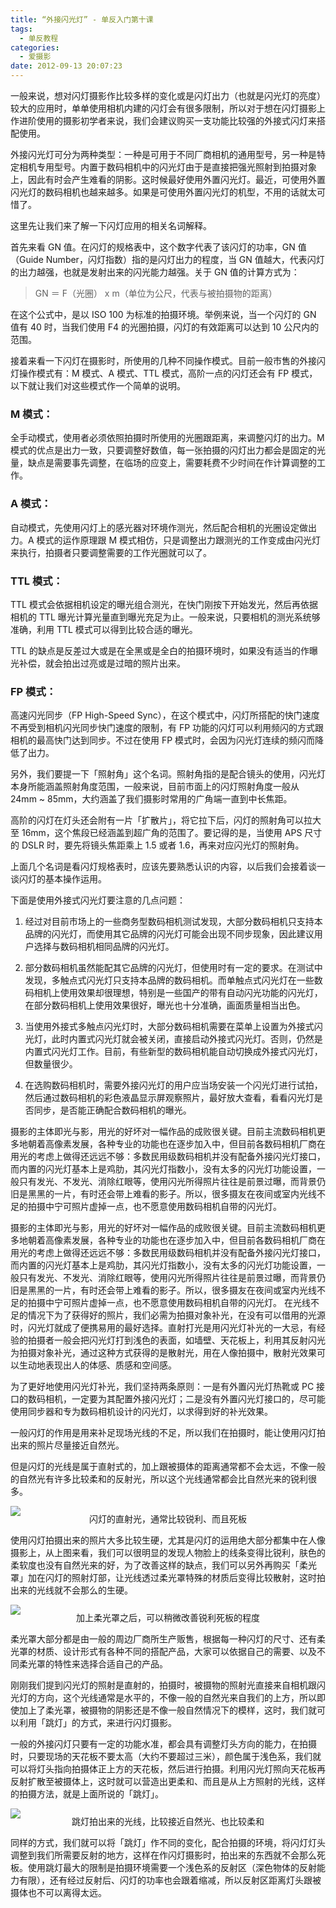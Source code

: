 ```yaml
---
title: “外接闪光灯” - 单反入门第十课
tags:
  - 单反教程
categories:
  - 爱摄影
date: 2012-09-13 20:07:23
---
```


一般来说，想对闪灯摄影作比较多样的变化或是闪灯出力（也就是闪光灯的亮度）较大的应用时，单单使用相机内建的闪灯会有很多限制，所以对于想在闪灯摄影上作进阶使用的摄影初学者来说，我们会建议购买一支功能比较强的外接式闪灯来搭配使用。

外接闪光灯可分为两种类型：一种是可用于不同厂商相机的通用型号，另一种是特定相机专用型号。内置于数码相机中的闪光灯由于是直接把强光照射到拍摄对象上，因此有时会产生难看的阴影。这时候最好使用外置闪光灯。最近，可使用外置闪光灯的数码相机也越来越多。如果是可使用外置闪光灯的机型，不用的话就太可惜了。

这里先让我们来了解一下闪灯应用的相关名词解释。

首先来看 GN 值。在闪灯的规格表中，这个数字代表了该闪灯的功率，GN 值（Guide Number，闪灯指数）指的是闪灯出力的程度，当 GN 值越大，代表闪灯的出力越强，也就是发射出来的闪光能力越强。关于 GN 值的计算方式为：

> GN ＝ F（光圈） x m（单位为公尺，代表与被拍摄物的距离）

在这个公式中，是以 ISO 100 为标准的拍摄环境。举例来说，当一个闪灯的 GN 值有 40 时，当我们使用 F4 的光圈拍摄，闪灯的有效距离可以达到 10 公尺内的范围。

<!-- more -->

接着来看一下闪灯在摄影时，所使用的几种不同操作模式。目前一般市售的外接闪灯操作模式有：M 模式、A 模式、TTL 模式，高阶一点的闪灯还会有 FP 模式，以下就让我们对这些模式作一个简单的说明。

### M 模式：

全手动模式，使用者必须依照拍摄时所使用的光圈跟距离，来调整闪灯的出力。M 模式的优点是出力一致，只要调整好数值，每一张拍摄的闪灯出力都会是固定的光量，缺点是需要事先调整，在临场的应变上，需要耗费不少时间在作计算调整的工作。

### A 模式：

自动模式，先使用闪灯上的感光器对环境作测光，然后配合相机的光圈设定做出力。A 模式的运作原理跟 M 模式相仿，只是调整出力跟测光的工作变成由闪光灯来执行，拍摄者只要调整需要的工作光圈就可以了。

### TTL 模式：

TTL 模式会依据相机设定的曝光组合测光，在快门刚按下开始发光，然后再依据相机的 TTL 曝光计算光量直到曝光充足为止。一般来说，只要相机的测光系统够准确，利用 TTL 模式可以得到比较合适的曝光。

TTL 的缺点是反差过大或是在全黑或是全白的拍摄环境时，如果没有适当的作曝光补偿，就会拍出过亮或是过暗的照片出来。

### FP 模式：

高速闪光同步（FP High-Speed Sync），在这个模式中，闪灯所搭配的快门速度不再受到相机闪光同步快门速度的限制，有 FP 功能的闪灯可以利用频闪的方式跟相机的最高快门达到同步。不过在使用 FP 模式时，会因为闪光灯连续的频闪而降低了出力。

另外，我们要提一下「照射角」这个名词。照射角指的是配合镜头的使用，闪光灯本身所能涵盖照射角度范围，一般来说，目前市面上的闪灯照射角度一般从 24mm ~ 85mm，大约涵盖了我们摄影时常用的广角端一直到中长焦距。

高阶的闪灯在灯头还会附有一片「扩散片」，将它拉下后，闪灯的照射角可以拉大至 16mm，这个焦段已经涵盖到超广角的范围了。要记得的是，当使用 APS 尺寸的 DSLR 时，要先将镜头焦距乘上 1.5 或者 1.6，再来对应闪光灯的照射角。

上面几个名词是看闪灯规格表时，应该先要熟悉认识的内容，以后我们会接着谈一谈闪灯的基本操作运用。

下面是使用外接式闪光灯要注意的几点问题：

1.  经过对目前市场上的一些商务型数码相机测试发现，大部分数码相机只支持本品牌的闪光灯，而使用其它品牌的闪光灯可能会出现不同步现象，因此建议用户选择与数码相机相同品牌的闪光灯。

2.  部分数码相机虽然能配其它品牌的闪光灯，但使用时有一定的要求。在测试中发现，多触点式闪光灯只支持本品牌的数码相机。而单触点式闪光灯在一些数码相机上使用效果却很理想，特别是一些国产的带有自动闪光功能的闪光灯，在部分数码相机上使用效果很好，曝光也十分准确，画面质量相当出色。

3.  当使用外接式多触点闪光灯时，大部分数码相机需要在菜单上设置为外接式闪光灯，此时内置式闪光灯就会被关闭，直接启动外接式闪光灯。否则，仍然是内置式闪光灯工作。目前，有些新型的数码相机能自动切换成外接式闪光灯，但数量很少。

4.  在选购数码相机时，需要外接闪光灯的用户应当场安装一个闪光灯进行试拍，然后通过数码相机的彩色液晶显示屏观察照片，最好放大查看，看看闪光灯是否同步，是否能正确配合数码相机的曝光。

摄影的主体即光与影，用光的好坏对一幅作品的成败很关键。目前主流数码相机更多地朝着高像素发展，各种专业的功能也在逐步加入中，但目前各数码相机厂商在用光的考虑上做得还远远不够：多数民用级数码相机并没有配备外接闪光灯接口，而内置的闪光灯基本上是鸡肋，其闪光灯指数小，没有太多的闪光灯功能设置，一般只有发光、不发光、消除红眼等，使用闪光所得照片往往是前景过曝，而背景仍旧是黑黑的一片，有时还会带上难看的影子。所以，很多摄友在夜间或室内光线不足的拍摄中宁可照片虚掉一点，也不愿意使用数码相机自带的闪光灯。

摄影的主体即光与影，用光的好坏对一幅作品的成败很关键。目前主流数码相机更多地朝着高像素发展，各种专业的功能也在逐步加入中，但目前各数码相机厂商在用光的考虑上做得还远远不够：多数民用级数码相机并没有配备外接闪光灯接口，而内置的闪光灯基本上是鸡肋，其闪光灯指数小，没有太多的闪光灯功能设置，一般只有发光、不发光、消除红眼等，使用闪光所得照片往往是前景过曝，而背景仍旧是黑黑的一片，有时还会带上难看的影子。所以，很多摄友在夜间或室内光线不足的拍摄中宁可照片虚掉一点，也不愿意使用数码相机自带的闪光灯。 在光线不足的情况下为了获得好的照片，我们必需为拍摄对象补光，在没有可以借用的光源时，闪光灯就成了便携易用的最好选择。直射打光是用闪光灯补光的一大忌，有经验的拍摄者一般会把闪光灯打到浅色的表面，如墙壁、天花板上，利用其反射闪光为拍摄对象补光，通过这种方式获得的是散射光，用在人像拍摄中，散射光效果可以生动地表现出人的体感、质感和空间感。

为了更好地使用闪光灯补光，我们坚持两条原则：一是有外置闪光灯热靴或 PC 接口的数码相机，一定要为其配置外接闪光灯；二是没有外置闪光灯接口的，尽可能使用同步器和专为数码相机设计的闪光灯，以求得到好的补光效果。

一般闪灯的作用是用来补足现场光线的不足，所以我们在拍摄时，能让使用闪灯拍出来的照片尽量接近自然光。

但是闪灯的光线是属于直射式的，加上跟被摄体的距离通常都不会太远，不像一般的自然光有许多比较柔和的反射光，所以这个光线通常都会比自然光来的锐利很多。

![](/images/slr/SLR_tenth1.jpg)<p align="center" style="line-height: initial; margin-top: -20px;">闪灯的直射光，通常比较锐利、而且死板</p>

使用闪灯拍摄出来的照片大多比较生硬，尤其是闪灯的运用绝大部分都集中在人像摄影上，从上图来看，我们可以很明显的发现人物脸上的线条变得比锐利，肤色的柔软度也没有自然光来的好，为了改善这样的缺点，我们可以另外再购买「柔光罩」加在闪灯的照射灯部，让光线透过柔光罩特殊的材质后变得比较散射，这时拍出来的光线就不会那么的生硬。

![](/images/slr/SLR_tenth2.jpg)<p align="center" style="line-height: initial; margin-top: -20px;">加上柔光罩之后，可以稍微改善锐利死板的程度</p>

柔光罩大部分都是由一般的周边厂商所生产贩售，根据每一种闪灯的尺寸、还有柔光罩的材质、设计形式有各种不同的搭配产品，大家可以依据自己的需要、以及不同柔光罩的特性来选择合适自己的产品。

刚刚我们提到闪光灯的照射是直射的，拍摄时，被摄物的照射光直接来自相机跟闪光灯的方向，这个光线通常是水平的，不像一般的自然光来自我们的上方，所以即使加上了柔光罩，被摄物的阴影还是不像一般自然情况下的模样，这时，我们就可以利用「跳灯」的方式，来进行闪灯摄影。

一般的外接闪灯只要有一定的功能水准，都会具有调整灯头方向的能力，在拍摄时，只要现场的天花板不要太高（大约不要超过三米），颜色属于浅色系，我们就可以将灯头指向拍摄体正上方的天花板，然后进行拍摄。利用闪光灯照向天花板再反射扩散至被摄体上，这时就可以营造出更柔和、而且是从上方照射的光线，这样的拍摄方法，就是上面所说的「跳灯」。

![](/images/slr/SLR_tenth3.jpg)<p align="center" style="line-height: initial; margin-top: -20px;">跳灯拍出来的光线，比较接近自然光、也比较柔和</p>

同样的方式，我们就可以将「跳灯」作不同的变化，配合拍摄的环境，将闪灯灯头调整到我们所需要反射的地方，这样在作闪灯摄影时，拍出来的东西就不会那么死板。使用跳灯最大的限制是拍摄环境需要一个浅色系的反射区（深色物体的反射能力有限），还有经过反射后、闪灯的功率也会跟着缩减，所以反射区距离灯头跟被摄体也不可以离得太远。
<br/>
<br/>
